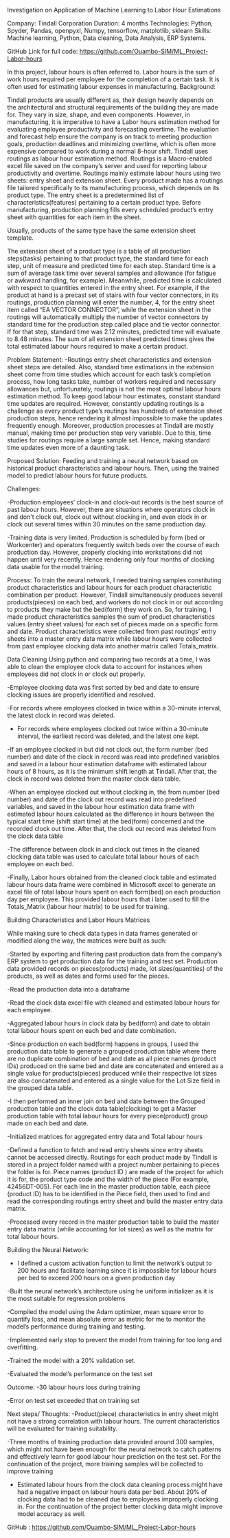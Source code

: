 Investigation on Application of Machine Learning to Labor Hour Estimations

Company: Tindall Corporation
Duration: 4 months
Technologies: Python, Spyder, Pandas, openpyxl, Numpy, tensorflow, matplotlib, sklearn
Skills: Machine learning, Python, Data cleaning, Data Analysis, ERP Systems.

GitHub Link for full code: https://github.com/Ouambo-SIM/ML_Project-Labor-hours

In this project, labour hours is often referred to. Labor hours is the sum of work hours required per employee for the completion of a certain task. It is often used for estimating labour expenses in manufacturing.
Background:

Tindall products are usually different as, their design heavily depends on the architectural and structural requirements of the building they are made for. They vary in size, shape, and even components. However, in manufacturing, it is imperative to have a Labor hours estimation method for evaluating employee productivity and forecasting overtime. The evaluation and forecast help ensure the company is on track to meeting production goals, production deadlines and minimizing overtime, which is often more expensive compared to work during a normal 8-hour shift. 
Tindall uses routings as labour hour estimation method. Routings is a Macro-enabled excel file saved on the company’s server and used for reporting labour productivity and overtime. Routings mainly estimate labour hours using two sheets: entry sheet and extension sheet. 
Every product made has a routings file tailored specifically to its manufacturing process, which depends on its product type. 
The entry sheet is a predetermined list of characteristics(features) pertaining to a certain product type. Before manufacturing, production planning fills every scheduled product’s entry sheet with quantities for each item in the sheet.
 

Usually, products of the same type have the same extension sheet template.

The extension sheet of a product type is a table of all production steps(tasks) pertaining to that product type, the standard time for each step, unit of measure and predicted time for each step. Standard time is a sum of average task time over several samples and allowance (for fatigue or awkward handling, for example). Meanwhile, predicted time is calculated with respect to quantities entered in the entry sheet. For example, if the product at hand is a precast set of stairs with four vector connectors, in its routings, production planning will enter the number, 4, for the entry sheet item called “EA VECTOR CONNECTOR”, while the extension sheet in the routings will automatically multiply the number of vector connectors by standard time for the production step called place and tie vector connector. If for that step, standard time was 2.12 minutes, predicted time will evaluate to 8.48 minutes.
 The sum of all extension sheet predicted times gives the total estimated labour hours required to make a certain product.

 


Problem Statement:
-Routings entry sheet characteristics and extension sheet steps are detailed. Also, standard time estimations in the extension sheet come from time studies which account for each task’s completion process, how long tasks take, number of workers required and necessary allowances but, unfortunately, routings is not the most optimal labour hours estimation method.
To keep good labour hour estimates, constant standard time updates are required. However, constantly updating routings is a challenge as every product type’s routings has hundreds of extension sheet production steps, hence rendering it almost impossible to make the updates frequently enough. 
Moreover, production processes at Tindall are mostly manual, making time per production step very variable. Due to this, time studies for routings require a large sample set. Hence, making standard time updates even more of a daunting task.

Proposed Solution:
Feeding and training a neural network based on historical product characteristics and labour hours. Then, using the trained model to predict labour hours for future products.

Challenges:

-Production employees’ clock-in and clock-out records is the best source of past labour hours. However, there are situations where operators clock in and don't clock out, clock out without clocking in, and even clock in or clock out several times within 30 minutes on the same production day.

-Training data is very limited. Production is scheduled by form (bed or Workcenter) and operators frequently switch beds over the course of each production day. However, properly clocking into workstations did not happen until very recently. Hence rendering only four months of clocking data usable for the model training.





Process:
To train the neural network, I needed training samples constituting product characteristics and labour hours for each product characteristic combination per product. However, Tindall simultaneously produces several products(pieces) on each bed, and workers do not clock in or out according to products they make but the bed(form) they work on. So, for training, I made product characteristics samples the sum of product characteristics values (entry sheet values) for each set of pieces made on a specific form and date.
Product characteristics were collected from past routings’ entry sheets into a master entry data matrix while labour hours were collected from past employee clocking data into another matrix called Totals_matrix.

Data Cleaning
Using python and comparing two records at a time, I was able to clean the employee clock data to account for instances when employees did not clock in or clock out properly.

-Employee clocking data was first sorted by bed and date to ensure clocking issues are properly identified and resolved.

-For records where employees clocked in twice within a 30-minute interval, the latest clock in record was deleted. 

- For records where employees clocked out twice within a 30-minute interval, the earliest record was deleted, and the latest one kept.
  
-If an employee clocked in but did not clock out, the form number (bed number) and date of the clock in record was read into predefined variables and saved in a labour hour estimation dataframe with estimated labour hours of 8 hours, as it is the minimum shift length at Tindall. After that, the clock in record was deleted from the master clock data table.

-When an employee clocked out without clocking in, the from number (bed number) and date of the clock out record was read into predefined variables, and saved in the labour hour estimation data frame with estimated labour hours calculated as the difference in hours between the typical start time (shift start time) at the bed(form) concerned and the recorded clock out time. After that, the clock out record was deleted from the clock data table

-The difference between clock in and clock out times in the cleaned clocking data table was used to calculate total labour hours of each employee on each bed.

-Finally, Labor hours obtained from the cleaned clock table and estimated labour hours data frame were combined in Microsoft excel to generate an excel file of total labour hours spent on each form(bed) on each production day per employee. This provided labour hours that i later used to fill the Totals_Matrix (labour hour matrix) to be used for training.


Building Characteristics and Labor Hours Matrices

While making sure to check data types in data frames generated or modified along the way, the matrices were built as such:

-Started by exporting and filtering past production data from the company’s ERP system to get production data for the training and test set. Production data provided records on pieces(products) made, lot sizes(quantities) of the products, as well as dates and forms used for the pieces. 

-Read the production data into a dataframe

-Read the clock data excel file with cleaned and estimated labour hours for each employee. 

-Aggregated labour hours in clock data by bed(form) and date to obtain total labour hours spent on each bed and date combination.

-Since production on each bed(form) happens in groups, I used the production data table to generate a grouped production table where there are no duplicate combination of bed and date as all piece names (product IDs) produced on the same bed and date are concatenated and entered as a single value for products(pieces) produced while their respective lot sizes are also concatenated and entered as a single value for the Lot Size field in the grouped data table. 

-I then performed an inner join on bed and date between the Grouped production table and the clock data table(clocking) to get a Master production table with total labour hours for every piece(product) group made on each bed and date.

-Initialized matrices for aggregated entry data and Total labour hours 

-Defined a function to fetch and read entry sheets since entry sheets cannot be accessed directly. Routings for each product made by Tindall is stored in a project folder named with a project number pertaining to pieces the folder is for.  Piece names (product ID ) are made of the project for which it is for, the product type code and the width of the piece (For example, 42456DT-005). For each line in the master production table, each piece (product ID) has to be identified in the Piece field, then used to find and read the corresponding routings entry sheet and build the master entry data matrix.

-Processed every record in the master production table to build the master entry data matrix (while accounting for lot sizes) as well as the matrix for total labour hours.



Building the Neural Network:
- I defined a custom activation function to limit the network’s output to 200 hours and facilitate learning since it is impossible for labour hours per bed to exceed 200 hours on a given production day
  
-Built the neural network’s architecture using he uniform initializer as it is the most suitable for regression problems

-Compiled the model using the Adam optimizer, mean square error to quantify loss, and mean absolute error as metric for me to monitor the model’s performance during training and testing.

-Implemented early stop to prevent the model from training for too long and overfitting.

-Trained the model with a 20% validation set.

-Evaluated the model’s performance on the test set 



Outcome:
-30 labour hours loss during training

-Error on test set exceeded that on training set 
 


Next steps/ Thoughts:
-Product(piece) characteristics in entry sheet might not have a strong correlation with labour hours. The current characteristics will be evaluated for training suitability.

-Three months of training production data provided around 300 samples, which might not have been enough for the neural network to catch patterns and effectively learn for good labour hour prediction on the test set. For the continuation of the project, more training samples will be collected to improve training 

- Estimated labour hours from the clock data cleaning process might have had a negative impact on labour hours data per bed. About 20% of clocking data had to be cleaned due to employees improperly clocking in. For the continuation of the project better clocking data might improve model accuracy as well.

GitHub : https://github.com/Ouambo-SIM/ML_Project-Labor-hours

